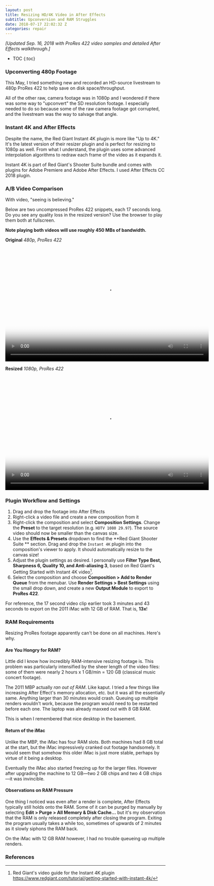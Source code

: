```yaml
---
layout: post
title: Resizing HD/4K Video in After Effects
subtitle: Upconversion and RAM Struggles 
date: 2018-07-17 22:02:32 Z
categories: repair
---
```


*[Updated Sep. 16, 2018 with ProRes 422 video samples and detailed After Effects walkthrough.]*

* TOC
{:toc}
### Upconverting 480p Footage

This May, I tried something new and recorded an HD-source livestream to 480p ProRes 422 to help save on disk space/throughput.

All of the other raw, camera footage was in 1080p and I wondered if there was some way to "upconvert" the SD resolution footage. I especially needed to do so because some of the raw camera footage got corrupted, and the livestream was the way to salvage that angle.

### Instant 4K and After Effects

Despite the name, the Red Giant Instant 4K plugin is more like "Up to 4K." It's the latest version of their resizer plugin and is perfect for resizing to 1080p as well. From what I understand, the plugin uses some advanced interpolation algorithms to redraw each frame of the video as it expands it.

Instant 4K is part of Red Giant's Shooter Suite bundle and comes with plugins for Adobe Premiere and Adobe After Effects. I used After Effects CC 2018 plugin.

### A/B Video Comparison

With video, "seeing is believing."

Below are two uncompressed ProRes 422 snippets, each 17 seconds long. Do you see any quality loss in the resized version? Use the browser to play them both at fullscreen.

**Note playing both videos will use roughly 450 MBs of bandwidth.**

**Original** *480p, ProRes 422*

<div class="videoWrapper">
<video controls width="640" height="360" preload="metadata" poster="{% asset resizing-prores-poster.png @path %}">
  <source src="{% b2 2018NYCANC-Livestream-PR422.mov %}" type="video/mp4">
Your browser does not support the video tag.
</video>
</div>

**Resized** *1080p, ProRes 422*

<div class="videoWrapper">
<video controls width="640" height="360" preload="metadata" poster="{% asset resizing-prores-poster.png @path %}">
  <source src="{% b2 2018NYCANC-LivestreamResized-PR422.mov %}" type="video/mp4">
Your browser does not support the video tag.
</video>
</div>

### Plugin Workflow and Settings

1. Drag and drop the footage into After Effects
2. Right-click a video file and create a new composition from it
3. Right-click the composition and select **Composition Settings**. Change the **Preset** to the target resolution (e.g. `HDTV 1080 29.97`). The source video should now be smaller than the canvas size.
4. Use the **Effects & Presets** dropdown to find the **Red Giant Shooter Suite ** section. Drag and drop the `Instant 4K` plugin into the composition's viewer to apply. It should automatically resize to the canvas size!
5. Adjust the plugin settings as desired. I personally use **Filter Type Best, Sharpness 6, Quality 10, and Anti-aliasing 3**, based on Red Giant's Getting Started with Instant 4K video[^1].
6. Select the composition and choose **Composition > Add to Render Queue** from the menubar. Use **Render Settings > Best Settings** using the small drop down, and create a new **Output Module** to export to **ProRes 422**.

For reference, the 17 second video clip earlier took 3 minutes and 43 seconds to export on the 2011 iMac with 12 GB of RAM. That is, **13x**!

### RAM Requirements

Resizing ProRes footage apparently can't be done on all machines. Here's why.

#### Are You Hongry for RAM?

Little did I know how incredibly RAM-intensive resizing footage is. This problem was particularly intensified by the sheer length of the video files: some of them were nearly 2 hours x 1 GB/min = 120 GB (classical music concert footage).

The 2011 MBP actually *ran out of RAM*. Like kaput. I tried a few things like increasing After Effect's memory allocation, etc. but it was all the essentially same. Anything larger than 30 minutes would crash. Queuing up multiple renders wouldn't work, because the program would need to be restarted before each one. The laptop was already maxxed out with 8 GB RAM.

This is when I remembered that nice desktop in the basement.

#### Return of the iMac

Unlike the MBP, the iMac has four RAM slots. Both machines had 8 GB total at the start, but the iMac impressively cranked out footage handsomely. It would seem that somehow this older iMac is just more stable, perhaps by virtue of it being a desktop.

Eventually the iMac also started freezing up for the larger files. However after upgrading the machine to 12 GB—two 2 GB chips and two 4 GB chips—it was invincible.

#### Observations on RAM Pressure

One thing I noticed was even after a render is complete, After Effects typically still holds onto the RAM. Some of it can be purged by manually by selecting **Edit > Purge > All Memory & Disk Cache...** but it's my observation that the RAM is only released completely after closing the program. Exiting the program usually takes a while too, sometimes of upwards of 2 minutes as it slowly siphons the RAM back.

On the iMac with 12 GB RAM however, I had no trouble queueing up multiple renders.

### References
[^1]: Red Giant's video guide for the Instant 4K plugin <https://www.redgiant.com/tutorial/getting-started-with-instant-4k/>